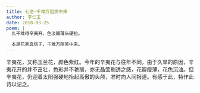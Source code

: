 ```yaml
---
title: 七绝·千难万阻笑中来
author: 李仁玉
date: 2018-03-25
poem: |
  久干难得辛夷开，色淡瓣薄头硬抬。

  本是花家真信子，千难万阻笑中来。
---
```


辛夷花，又称玉兰花，颜色紫红。今年的辛夷花与往年不同，由于久旱的原因，辛夷花开的并不茁壮，色彩并不艳丽，亦无晶莹剔透之感，花瓣瘦薄，花色沉浊。但辛夷花，仍迎着太阳强硬地抬起高傲的头颅，准时向人间报道。有感于此，特作此诗以记之。
